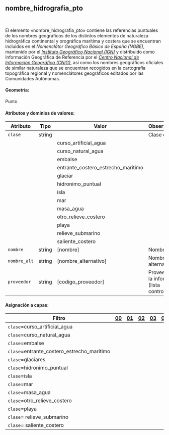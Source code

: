 ## nombre_hidrografia_pto
<br />

El elemento «nombre_hidrografia_pto» contiene las referencias puntuales de los nombres geográficos de los distintos elementos de naturaleza hidrográfica continental y orográfica marítima y costera que se encuentran incluidos en el *Nomenclátor Geográfico Básico de España (NGBE)*, mantenido por el [*Instituto Geográfico Nacional (IGN)*](https://www.ign.es) y distribuido como Información Geográfica de Referencia por el [*Centro Nacional de Información Geográfica (CNIG)*](https://www.cnig.es), así como los nombres geográficos oficiales de similar naturaleza que se encuentran recogidos en la cartografía topográfica regional y nomenclátores geográficos editados por las Comunidades Autónomas.

#### Geometría:

Punto

#### Atributos y dominios de valores:

|Atributo|Tipo|Valor|Observaciones|
|---|---|---|---|
|`clase`|string| |Clase de objeto|
| | |curso_artificial_agua| |
| | |curso_natural_agua| |
| | |embalse| |
| | |entrante_costero_estrecho_maritimo| |
| | |glaciar| |
| | |hidronimo_puntual| |
| | |isla| |
| | |mar| |
| | |masa_agua| |
| | |otro_relieve_costero| |
| | |playa| |
| | |relieve_submarino| |
| | |saliente_costero| |
|`nombre`|string|[nombre]|Nombre|
|`nombre_alt`|string|[nombre_alternativo]|Nombre alternativo|
|`proveedor`|string|[codigo_proveedor]|Proveedor de la información (lista controlada)|

#### Asignación a capas:

|Filtro|[00](../../niveles/nivel_00)|[01](../../niveles/nivel_01)|[02](../../niveles/nivel_02)|[03](../../niveles/nivel_03)|[04](../../niveles/nivel_04)|[05](../../niveles/nivel_05)|[06](../../niveles/nivel_06)|[07](../../niveles/nivel_07)|[08](../../niveles/nivel_08)|[09](../../niveles/nivel_09)|[10](../../niveles/nivel_10)|[11](../../niveles/nivel_11)|[12](../../niveles/nivel_12)|[13](../../niveles/nivel_13)|[14](../../niveles/nivel_14)|[15](../../niveles/nivel_15)|[16](../../niveles/nivel_16)|[17](../../niveles/nivel_17)|[18](../../niveles/nivel_18)|[19](../../niveles/nivel_19)|[20](../../niveles/nivel_20)|[21](../../niveles/nivel_21)|[22](../../niveles/nivel_22)|
|---|---|---|---|---|---|---|---|---|---|---|---|---|---|---|---|---|---|---|---|---|---|---|---|
|`clase`=curso_artificial_agua| | | | | | | | | | | |x|x|x|x|x|x|x|x|x|x|x|x|
|`clase`=curso_natural_agua| | | | | | | | | | | |x|x|x|x|x|x|x|x|x|x|x|x|
|`clase`=embalse| | | | | | | | | | |x|x|x|x|x|x|x|x|x|x|x|x|x|
|`clase`=entrante_costero_estrecho_maritimo| | | | | | | | | | |x|x|x|x|x|x|x|x|x|x|x|x|x|
|`clase`=glaciares| | | | | | | | | | | |x|x|x|x|x|x|x|x|x|x|x|x|
|`clase`=hidronimo_puntual| | | | | | | | | | | |x|x|x|x|x|x|x|x|x|x|x|x|
|`clase`=isla| | | | | | | |x|x|x|x|x|x|x|x|x|x|x|x|x|x|x|x|
|`clase`=mar| | | | | | | |x|x|x|x|x|x|x|x|x|x|x|x|x|x|x|x|
|`clase`=masa_agua| | | | | | | | | | | |x|x|x|x|x|x|x|x|x|x|x|x|
|`clase`=otro_relieve_costero| | | | | | | | | | | |x|x|x|x|x|x|x|x|x|x|x|x|
|`clase`=playa| | | | | | | | | | | |x|x|x|x|x|x|x|x|x|x|x|x|
|`clase`= relieve_submarino| | | | | | | | | | | |x|x|x|x|x|x|x|x|x|x|x|x|
|`clase`= saliente_costero| | | | | | | | | | |x|x|x|x|x|x|x|x|x|x|x|x|x|
